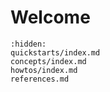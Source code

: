 # Welcome

```{toctree}
:hidden:
quickstarts/index.md
concepts/index.md
howtos/index.md
references.md
```
